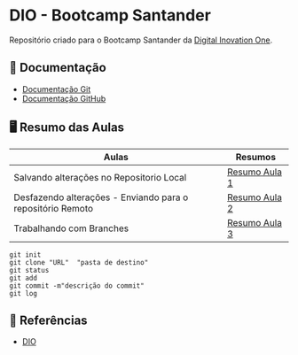 # DIO - Bootcamp Santander

Repositório criado para o Bootcamp Santander da [Digital Inovation One](https://www.dio.me/).

## 📑 Documentação
- [Documentação Git](https://git-scm.com/doc)
- [Documentação GitHub](https://docs.github.com/)

## 🖥️ Resumo das Aulas

| Aulas | Resumos |
|-------|---------|
| Salvando alterações no Repositorio Local | [Resumo Aula 1](resumos/resumo-aula1-git.md) |
| Desfazendo alterações - Enviando para o repositório Remoto | [Resumo Aula 2](resumos/resumo-aula2-git.md) |
| Trabalhando com Branches | [Resumo Aula 3](resumos/resumo-aula3-git.md) |

```
git init 
git clone "URL"  "pasta de destino"
git status
git add
git commit -m"descrição do commit"
git log 

```

## 🔎 Referências
- [DIO](https://www.dio.me/)